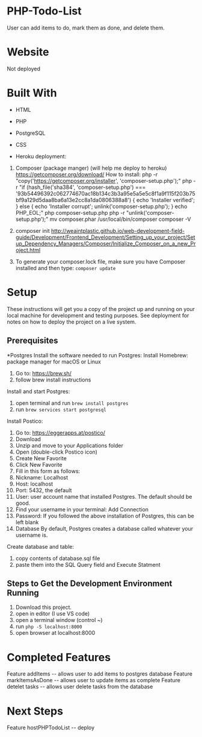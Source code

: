 # PHP-Todo-List

User can add items to do, mark them as done, and delete them.


# Website

Not deployed 

# Built With

* HTML
* PHP
* PostgreSQL
* CSS

* Heroku deployment:
1. Composer (package manger) (will help me deploy to heroku)
https://getcomposer.org/download/ 
How to install:
php -r "copy('https://getcomposer.org/installer', 'composer-setup.php');"
php -r "if (hash_file('sha384', 'composer-setup.php') === '93b54496392c062774670ac18b134c3b3a95e5a5e5c8f1a9f115f203b75bf9a129d5daa8ba6a13e2cc8a1da0806388a8') { echo 'Installer verified'; } else { echo 'Installer corrupt'; unlink('composer-setup.php'); } echo PHP_EOL;"
php composer-setup.php
php -r "unlink('composer-setup.php');"
mv composer.phar /usr/local/bin/composer
composer -V
2. composer init
http://weaintplastic.github.io/web-development-field-guide/Development/Frontend_Development/Setting_up_your_project/Setup_Dependency_Managers/Composer/Initialize_Composer_on_a_new_Project.html

3. To generate your composer.lock file, make sure you have Composer installed and then type: `composer update`

# Setup

These instructions will get you a copy of the project up and running on your local machine for development and testing purposes. See deployment for notes on how to deploy the project on a live system.

## Prerequisites
*Postgres
Install the software needed to run Postgres:
Install Homebrew: package manager for macOS or Linux
1. Go to: https://brew.sh/
2. follow brew install instructions 

Install and start Postgres:
1. open terminal and run `brew install postgres`
2. run `brew services start postgresql`

Install Postico:
1. Go to: https://eggerapps.at/postico/
2. Download
3. Unzip and move to your Applications folder
4. Open (double-click Postico icon)
5. Create New Favorite
6. Click New Favorite
7. Fill in this form as follows:
8. Nickname: Localhost 
9. Host: localhost
10. Port: 5432, the default
11. User: user account name that installed Postgres. The default should be good.
12. Find your username in your terminal: Add Connection
13. Password: If you followed the above installation of Postgres, this can be left blank
14. Database By default, Postgres creates a database called whatever your username is.


Create database and table:
1. copy contents of database.sql file
2. paste them into the SQL Query field and Execute Statment

## Steps to Get the Development Environment Running

1. Download this project.
2. open in editor (I use VS code)
3. open a terminal window (control ~)
4. run `php -S localhost:8000`
5. open browser at localhost:8000


# Completed Features

Feature addItems -- allows user to add items to postgres database
Feature markItemsAsDone -- allows user to update items as complete 
Feature detelet tasks -- allows user delete tasks from the database

# Next Steps

Feature hostPHPTodoList -- deploy